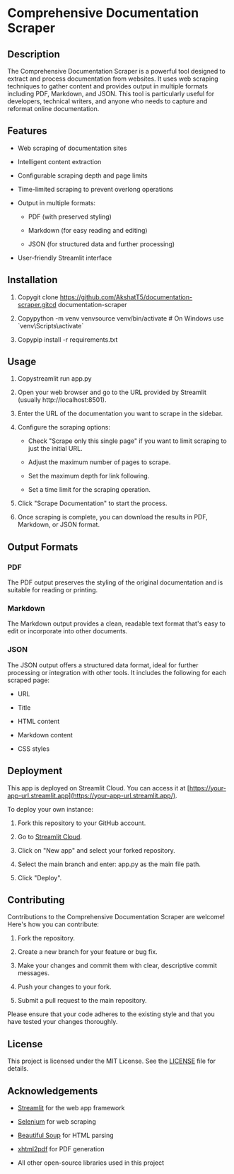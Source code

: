 Comprehensive Documentation Scraper
===================================

Description
-----------

The Comprehensive Documentation Scraper is a powerful tool designed to extract and process documentation from websites. It uses web scraping techniques to gather content and provides output in multiple formats including PDF, Markdown, and JSON. This tool is particularly useful for developers, technical writers, and anyone who needs to capture and reformat online documentation.

Features
--------

*   Web scraping of documentation sites
    
*   Intelligent content extraction
    
*   Configurable scraping depth and page limits
    
*   Time-limited scraping to prevent overlong operations
    
*   Output in multiple formats:
    
    *   PDF (with preserved styling)
        
    *   Markdown (for easy reading and editing)
        
    *   JSON (for structured data and further processing)
        
*   User-friendly Streamlit interface
    

Installation
------------

1.  Copygit clone https://github.com/AkshatT5/documentation-scraper.gitcd documentation-scraper
    
2.  Copypython -m venv venvsource venv/bin/activate # On Windows use \`venv\\Scripts\\activate\`
    
3.  Copypip install -r requirements.txt
    

Usage
-----

1.  Copystreamlit run app.py
    
2.  Open your web browser and go to the URL provided by Streamlit (usually http://localhost:8501).
    
3.  Enter the URL of the documentation you want to scrape in the sidebar.
    
4.  Configure the scraping options:
    
    *   Check "Scrape only this single page" if you want to limit scraping to just the initial URL.
        
    *   Adjust the maximum number of pages to scrape.
        
    *   Set the maximum depth for link following.
        
    *   Set a time limit for the scraping operation.
        
5.  Click "Scrape Documentation" to start the process.
    
6.  Once scraping is complete, you can download the results in PDF, Markdown, or JSON format.
    

Output Formats
--------------

### PDF

The PDF output preserves the styling of the original documentation and is suitable for reading or printing.

### Markdown

The Markdown output provides a clean, readable text format that's easy to edit or incorporate into other documents.

### JSON

The JSON output offers a structured data format, ideal for further processing or integration with other tools. It includes the following for each scraped page:

*   URL
    
*   Title
    
*   HTML content
    
*   Markdown content
    
*   CSS styles
    

Deployment
----------

This app is deployed on Streamlit Cloud. You can access it at [https://your-app-url.streamlit.app](https://your-app-url.streamlit.app/).

To deploy your own instance:

1.  Fork this repository to your GitHub account.
    
2.  Go to [Streamlit Cloud](https://streamlit.io/cloud).
    
3.  Click on "New app" and select your forked repository.
    
4.  Select the main branch and enter: app.py as the main file path.
    
5.  Click "Deploy".
    

Contributing
------------

Contributions to the Comprehensive Documentation Scraper are welcome! Here's how you can contribute:

1.  Fork the repository.
    
2.  Create a new branch for your feature or bug fix.
    
3.  Make your changes and commit them with clear, descriptive commit messages.
    
4.  Push your changes to your fork.
    
5.  Submit a pull request to the main repository.
    

Please ensure that your code adheres to the existing style and that you have tested your changes thoroughly.

License
-------

This project is licensed under the MIT License. See the [LICENSE](LICENSE) file for details.

Acknowledgements
----------------

*   [Streamlit](https://streamlit.io/) for the web app framework
    
*   [Selenium](https://www.selenium.dev/) for web scraping
    
*   [Beautiful Soup](https://www.crummy.com/software/BeautifulSoup/) for HTML parsing
    
*   [xhtml2pdf](https://github.com/xhtml2pdf/xhtml2pdf) for PDF generation
    
*   All other open-source libraries used in this project